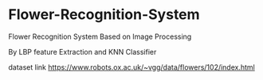 # Flower-Recognition-System
Flower Recognition System Based on Image Processing

By LBP feature Extraction and KNN Classifier

dataset link https://www.robots.ox.ac.uk/~vgg/data/flowers/102/index.html

